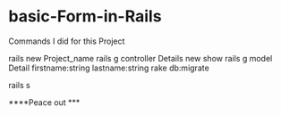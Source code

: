 # basic-Form-in-Rails
Commands I did for this Project

rails new Project_name
rails g controller Details new show
rails g model Detail firstname:string lastname:string
rake db:migrate

rails s



****Peace out ***
